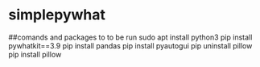 ﻿# simplepywhat
 ##comands and packages to to be run
 sudo apt install python3
pip install pywhatkit==3.9
pip install pandas
pip install pyautogui
pip uninstall pillow
pip install pillow
